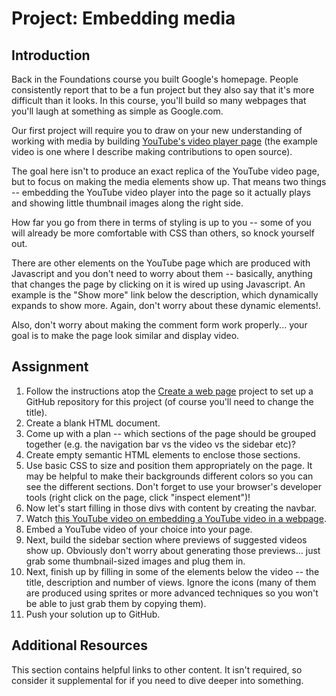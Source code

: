 # Project: Embedding media

## Introduction

Back in the Foundations course you built Google's homepage. People consistently report that to be a fun project but they also say that it's more difficult than it looks. In this course, you'll build so many webpages that you'll laugh at something as simple as Google.com.

Our first project will require you to draw on your new understanding of working with media by building [YouTube's video player page](https://www.youtube.com/watch?v=V74l_zS1x8E) \(the example video is one where I describe making contributions to open source\).

The goal here isn't to produce an exact replica of the YouTube video page, but to focus on making the media elements show up. That means two things -- embedding the YouTube video player into the page so it actually plays and showing little thumbnail images along the right side.

How far you go from there in terms of styling is up to you -- some of you will already be more comfortable with CSS than others, so knock yourself out.

There are other elements on the YouTube page which are produced with Javascript and you don't need to worry about them -- basically, anything that changes the page by clicking on it is wired up using Javascript. An example is the "Show more" link below the description, which dynamically expands to show more. Again, don't worry about these dynamic elements!.

Also, don't worry about making the comment form work properly... your goal is to make the page look similar and display video.

## Assignment

1. Follow the instructions atop the [Create a web page](https://www.learnhowtocodebook.com/foundations/frontend/project-create-a-web-page) project to set up a GitHub repository for this project \(of course you'll need to change the title\).
2. Create a blank HTML document.
3. Come up with a plan -- which sections of the page should be grouped together \(e.g. the navigation bar vs the video vs the sidebar etc\)?
4. Create empty semantic HTML elements to enclose those sections.
5. Use basic CSS to size and position them appropriately on the page.  It may be helpful to make their backgrounds different colors so you can see the different sections.  Don't forget to use your browser's developer tools \(right click on the page, click "inspect element"\)!
6. Now let's start filling in those divs with content by creating the navbar.
7. Watch [this YouTube video on embedding a YouTube video in a webpage](https://www.youtube.com/watch?v=lJIrF4YjHfQ&feature=emb_title).
8. Embed a YouTube video of your choice into your page.
9. Next, build the sidebar section where previews of suggested videos show up.  Obviously don't worry about generating those previews... just grab some thumbnail-sized images and plug them in.
10. Next, finish up by filling in some of the elements below the video -- the title, description and number of views.  Ignore the icons \(many of them are produced using sprites or more advanced techniques so you won't be able to just grab them by copying them\).
11. Push your solution up to GitHub.

## Additional Resources

This section contains helpful links to other content. It isn't required, so consider it supplemental for if you need to dive deeper into something.

